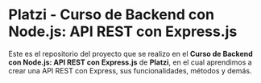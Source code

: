 # Platzi - Curso de Backend con Node.js: API REST con Express.js
Este es el repositorio del proyecto que se realizo en el **Curso de Backend con Node.js: API REST con Express.js** de **Platzi**, en el cual aprendimos a crear una API REST con Express, sus funcionalidades, métodos y demás.
